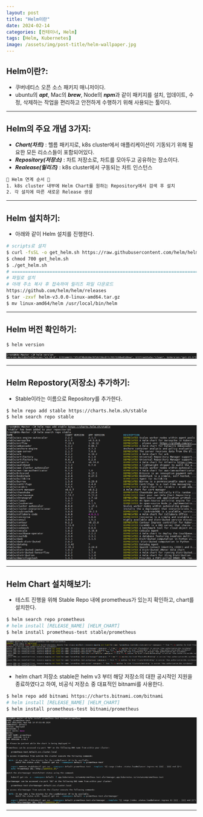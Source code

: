 ```yaml
---
layout: post
title: "Helm이란"
date: 2024-02-14
categories: [컨테이너, Helm]
tags: [Helm, Kubernetes]
image: /assets/img/post-title/helm-wallpaper.jpg
---
```


## Helm이란?:
- 쿠버네티스 오픈 소스 패키지 매니저이다.
- ubuntu의 ***apt***, Mac의 ***brew***, Node의 ***npm***과 같이 패키지를 설치, 업데이트, 수정, 삭제하는 작업을 편리하고 안전하게 수행하기 위해 사용되는 툴이다.

* * *

## Helm의 주요 개념 3가지:
- ***Chart(차트)*** : 헬름 패키지로, k8s cluster에서 애플리케이션이 기동되기 위해 필요한 모든 리소스들이 포함되어있다.
- ***Repository(저장소)*** : 차트 저장소로, 차트를 모아두고 공유하는 장소이다.
- ***Realease(릴리즈)*** : k8s cluster에서 구동되는 차트 인스턴스
```html
🙌 Helm 연계 순서 🙌
1. k8s cluster 내부에 Helm Chart를 원하는 Repository에서 검색 후 설치
2. 각 설치에 따른 새로운 Release 생성
```

* * *

## Helm 설치하기:
- 아래와 같이 Helm 설치를 진행한다.
```bash
# scripts로 설치
$ curl -fsSL -o get_helm.sh https://raw.githubusercontent.com/helm/helm/master/scripts/get-helm-3
$ chmod 700 get_helm.sh
$ ./get_helm.sh
# ===========================================================================================
# 파일로 설치
# 아래 주소 복사 후 접속하여 릴리즈 파일 다운로드
https://github.com/helm/helm/releases
$ tar -zxvf helm-v3.0.0-linux-amd64.tar.gz
$ mv linux-amd64/helm /usr/local/bin/helm
```

* * *

## Helm 버전 확인하기:
```bash
$ helm version
```
![Helm 버전 확인](/assets/img/post/kubernetes/Helm%20버전%20확인.png)

* * *

## Helm Repostory(저장소) 추가하기:
- Stable이라는 이름으로 Repository를 추가한다.

```bash
$ helm repo add stable https://charts.helm.sh/stable
$ helm search repo stable
```
![Helm Repository 목록](/assets/img/post/kubernetes/Helm%20Repository%20목록.png)

* * *

## Helm Chart 설치해보기:
- 테스트 진행을 위해 Stable Repo 내에 prometheus가 있는지 확인하고, chart를 설치한다.

```bash
$ helm search repo prometheus
# helm install [RELEASE_NAME] [HELM_CHART]
$ helm install prometheus-test stable/prometheus
```
![Helm repo stable 에러 발생](/assets/img/post/kubernetes/Helm%20repo%20stable%20에러%20발생.png)

- helm chart 저장소 stable은 helm v3 부터 해당 저장소의 대한 공시적인 지원을 종료하였다고 하여, 비공식 저장소 중 대표적인 bitnami를 사용한다.

```bash
$ helm repo add bitnami https://charts.bitnami.com/bitnami
# helm install [RELEASE_NAME] [HELM_CHART]
$ helm install prometheus-test bitnami/prometheus
```
![Helm chart 저장소 변경 후 prometheus 설치](/assets/img/post/kubernetes/Helm%20chart%20저장소%20변경%20후%20prometheus%20설치.png)

* * *